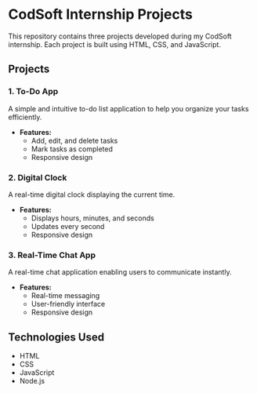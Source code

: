 # CodSoft Internship Projects

This repository contains three projects developed during my CodSoft internship. Each project is built using HTML, CSS, and JavaScript.

## Projects

### 1. To-Do App
A simple and intuitive to-do list application to help you organize your tasks efficiently.

- **Features:**
  - Add, edit, and delete tasks
  - Mark tasks as completed
  - Responsive design

### 2. Digital Clock
A real-time digital clock displaying the current time.

- **Features:**
  - Displays hours, minutes, and seconds
  - Updates every second
  - Responsive design

### 3. Real-Time Chat App
A real-time chat application enabling users to communicate instantly.

- **Features:**
  - Real-time messaging
  - User-friendly interface
  - Responsive design

## Technologies Used
- HTML
- CSS
- JavaScript
- Node.js
